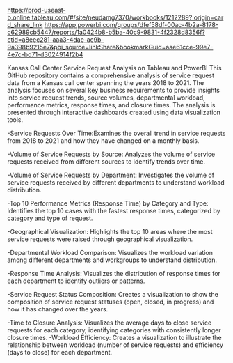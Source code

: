 https://prod-useast-b.online.tableau.com/#/site/neudamg7370/workbooks/1212289?:origin=card_share_link
https://app.powerbi.com/groups/dfef58df-00ac-4b2a-8178-c62989cb5447/reports/1a0424b8-b5ba-40c9-9831-4f2328d8356f?ctid=a8eec281-aaa3-4dae-ac9b-9a398b9215e7&pbi_source=linkShare&bookmarkGuid=aae61cce-99e7-4e7c-bd71-d3024914f2b4

Kansas Call Center Service Request Analysis on Tableau and PowerBI
This GitHub repository contains a comprehensive analysis of service request data from a Kansas call center spanning the years 2018 to 2021. The analysis focuses on several key business requirements to provide insights into service request trends, source volumes, departmental workload, performance metrics, response times, and closure times. The analysis is presented through interactive dashboards created using data visualization tools.

-Service Requests Over Time:Examines the overall trend in service requests from 2018 to 2021 and how they have changed on a monthly basis.

-Volume of Service Requests by Source: Analyzes the volume of service requests received from different sources to identify trends over time.

-Volume of Service Requests by Department: Investigates the volume of service requests received by different departments to understand workload distribution.

-Top 10 Performance Metrics (Response Time) by Category and Type: Identifies the top 10 cases with the fastest response times, categorized by category and type of request.

-Geographical Visualization: Highlights the top 10 areas where the most service requests were raised through geographical visualization.

-Departmental Workload Comparison: Visualizes the workload variation among different departments and workgroups to understand distribution.

-Response Time Analysis: Visualizes the distribution of response times for each department to identify outliers or patterns.

-Service Request Status Composition: Creates a visualization to show the composition of service request statuses (open, closed, in progress) and how it has changed over the years.

-Time to Closure Analysis: Visualizes the average days to close service requests for each category, identifying categories with consistently longer closure times.
-Workload Efficiency: Creates a visualization to illustrate the relationship between workload (number of service requests) and efficiency (days to close) for each department.
